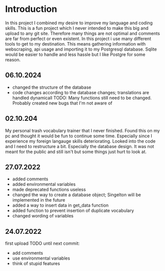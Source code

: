 # Introduction

In this project I combined my desire to improve my language and coding skills. This is a fun project which I never intended to make this big and upload to any git site. 
Therefore many things are not optimal and comments are far from perfect or even existent. 
In this project i use many different tools to get to my destination. This means gathering information with webscraping, api usage and importing it to my Postgresql database. Sqlite would be easier to handle and less hassle but I like Postgre for some reason.



## 06.10.2024
- changed the structure of the database
- code changes according to the database changes; translations are handled dynamicall
TODO: Many functions still need to be changed. Probably created new bugs that I'm not aware of


## 02.10.204
My personal trash vocabulary trainer that I never finished. Found this on my pc and thought it would be fun to continue some time. Especially since I experience my foreign langauge skills deteriorating.
Looked into the code and I need to restructure a bit. Especially the database design. It was not meant for the public and still isn't but some things just hurt to look at.


## 27.07.2022
- added comments
- added environmental variables
- made deprecated functions useless
- changed the way to create a database object; Singelton will be implemented in the future
- added a way to insert data in get_data function
- added function to prevent insertion of duplicate vocabulary
- changed wording of variables


## 24.07.2022
first upload 
TODO until next commit: 
- add comments
- use environmental variables
- think of stupid features
